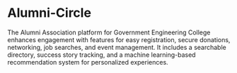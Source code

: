# Alumni-Circle
The Alumni Association platform for Government Engineering College enhances engagement with features for easy registration, secure donations, networking, job searches, and event management. It includes a searchable directory, success story tracking, and a machine learning-based recommendation system for personalized experiences.
